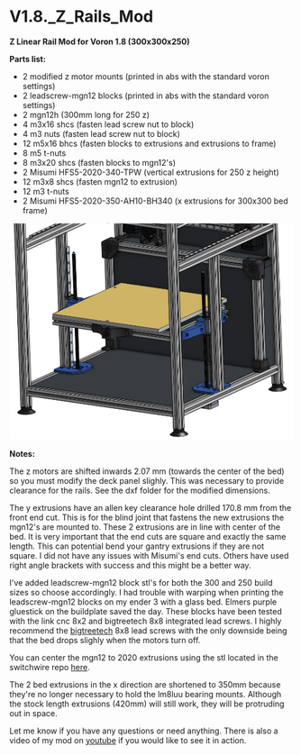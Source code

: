 # V1.8._Z_Rails_Mod
**Z Linear Rail Mod for Voron 1.8 (300x300x250)**

**Parts list:**
* 2 modified z motor mounts (printed in abs with the standard voron settings)
* 2 leadscrew-mgn12 blocks (printed in abs with the standard voron settings)
* 2 mgn12h (300mm long for 250 z) 
* 4 m3x16 shcs (fasten lead screw nut to block)
* 4 m3 nuts (fasten lead screw nut to block)
* 12 m5x16 bhcs (fasten blocks to extrusions and extrusions to frame)
* 8 m5 t-nuts 
* 8 m3x20 shcs (fasten blocks to mgn12's)
* 2 Misumi HFS5-2020-340-TPW (vertical extrusions for 250 z height)
* 12 m3x8 shcs (fasten mgn12 to extrusion)
* 12 m3 t-nuts
* 2 Misumi HFS5-2020-350-AH10-BH340 (x extrusions for 300x300 bed frame)



![isoview1](isoview1.png)


**Notes:**

The z motors are shifted inwards 2.07 mm (towards the center of the bed) so you must modify the deck panel slighly. This was necessary to provide clearance for the rails. See the dxf folder for the modified dimensions.

The y extrusions have an allen key clearance hole drilled 170.8 mm from the front end cut. This is for the blind joint that fastens the new extrusions the mgn12's are mounted to. These 2 extrusions are in line with center of the bed. It is very important that the end cuts are square and exactly the same length. This can potential bend your gantry extrusions if they are not square. I did not have any issues with Misumi's end cuts. Others have used right angle brackets with success and this might be a better way.

I've added leadscrew-mgn12 block stl's for both the 300 and 250 build sizes so choose accordingly.
I had trouble with warping when printing the leadscrew-mgn12 blocks on my ender 3 with a glass bed. Elmers purple gluestick on the buildplate saved the day.
These blocks have been tested with the link cnc 8x2 and bigtreetech 8x8 integrated lead screws. I highly recommend the [bigtreetech](https://www.aliexpress.com/item/32977907686.html?spm=a2g0s.9042311.0.0.43bf4c4drPPHbq) 8x8 lead screws with the only downside being that the bed drops slighly when the motors turn off. 

You can center the mgn12 to 2020 extrusions using the stl located in the switchwire repo [here](https://github.com/VoronDesign/Voron-Switchwire/blob/master/STL/Gantry/2020_MGN12_guide_x2.stl).

The 2 bed extrusions in the x direction are shortened to 350mm because they're no longer necessary to hold the lm8luu bearing mounts. Although the stock length extrusions (420mm) will still work, they will be protruding out in space.

Let me know if you have any questions or need anything. There is also a video of my mod on [youtube](https://www.youtube.com/watch?v=qd7ciNlM-1k) if you would like to see it in action.


